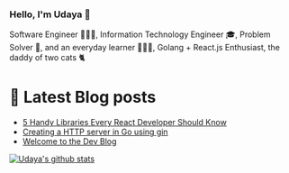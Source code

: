 ### Hello, I'm Udaya :wave:

Software Engineer 👨🏽‍💻, Information Technology Engineer 🎓, Problem Solver 🧮, and an everyday learner 👨🏽‍🎓, Golang + React.js Enthusiast, the daddy of two cats 🐈

# :closed_book: Latest Blog posts
<!-- BLOG-POST-LIST:START -->
- [5 Handy Libraries Every React Developer Should Know](https://udaya-blog.herokuapp.com/5-react-libraries/)
- [Creating a HTTP server in Go using gin](https://udaya-blog.herokuapp.com/creating-a-http-server-in-go-using-gin/)
- [Welcome to the Dev Blog](https://udaya-blog.herokuapp.com/welcome-to-the-dev-blog/)
<!-- BLOG-POST-LIST:END -->


[![Udaya's github stats](https://github-readme-stats.vercel.app/api?username=udaya2899)](https://github.com/udaya2899/github-readme-stats)